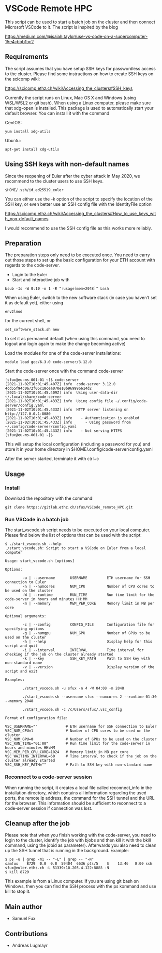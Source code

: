 # VSCode Remote HPC

This script can be used to start a batch job on the cluster and then connect Microsoft VSCode to it. The script is inspired by the blog 

https://medium.com/@isaiah.taylor/use-vs-code-on-a-supercomputer-15e4cbbb1bc2

## Requirements

The script assumes that you have setup SSH keys for passwordless access to the cluster. Please find some instructions on how to create SSH keys on the scicomp wiki:

https://scicomp.ethz.ch/wiki/Accessing_the_clusters#SSH_keys

Currently the script runs on Linux, Mac OS X and Windows (using WSL/WSL2 or git bash). When using a Linux computer, please make sure that xdg-open is installed. This package is used to automatically start your default browser. You can install it with the command

CentOS:

```
yum install xdg-utils
```

Ubuntu:

```
apt-get install xdg-utils
```

## Using SSH keys with non-default names
Since the reopening of Euler after the cyber attack in May 2020, we recommend to the cluster users to use SSH keys.
```
$HOME/.ssh/id_ed25519_euler
```

You can either use the -k option of the script to specify the location of the SSH key, or even better use an SSH config file with the IdentityFile option

https://scicomp.ethz.ch/wiki/Accessing_the_clusters#How_to_use_keys_with_non-default_names

I would recommend to use the SSH config file as this works more reliably.

## Preparation

The preparation steps only need to be executed once. You need to carry out those steps to set up the basic configuration for your ETH account with regards to the code-server.

* Login to the Euler
* Start and interactive job with

```
bsub -Is -W 0:10 -n 1 -R "rusage[mem=2048]" bash
```

When using Euler, switch to the new software stack (in case you haven't set it as default yet), either using

```
env2lmod
```

for the current shell, or

```
set_software_stack.sh new
```

to set it as permanent default (when using this command, you need to logout and login again to make the change becoming active)

Load the modules for one of the code-server installations:

```
module load gcc/6.3.0 code-server/3.12.0
```

Start the code-server once with the command code-server

```
[sfux@eu-ms-001-01 ~]$ code-server
[2021-11-02T10:01:45.407Z] info  code-server 3.12.0 4cd55f94c0a72f05c18cea070e10b969996614d2
[2021-11-02T10:01:45.409Z] info  Using user-data-dir ~/.local/share/code-server
[2021-11-02T10:01:45.433Z] info  Using config file ~/.config/code-server/config.yaml
[2021-11-02T10:01:45.433Z] info  HTTP server listening on http://127.0.0.1:8080
[2021-11-02T10:01:45.433Z] info    - Authentication is enabled
[2021-11-02T10:01:45.433Z] info      - Using password from ~/.config/code-server/config.yaml
[2021-11-02T10:01:45.433Z] info    - Not serving HTTPS
[sfux@eu-ms-001-01 ~]$ 
```

This will setup the local configuration (including a password for you) and store it in your home directory in $HOME/.config/code-server/config.yaml

After the server started, terminate it with ctrl+c

## Usage

### Install

Download the repository with the command

```
git clone https://gitlab.ethz.ch/sfux/VSCode_remote_HPC.git
```

### Run VSCode in a batch job

The start_vscode.sh script needs to be executed on your local computer. Please find below the list of options that can be used with the script:

```
$ ./start_vscode.sh --help
./start_vscode.sh: Script to start a VSCode on Euler from a local computer

Usage: start_vscode.sh [options]

Options:

        -u | --username       USERNAME         ETH username for SSH connection to Euler
        -n | --numcores       NUM_CPU          Number of CPU cores to be used on the cluster
        -W | --runtime        RUN_TIME         Run time limit for the code-server in hours and minutes HH:MM
        -m | --memory         MEM_PER_CORE     Memory limit in MB per core

Optional arguments:

        -c | --config         CONFIG_FILE      Configuration file for specifying options
        -g | --numgpu         NUM_GPU          Number of GPUs to be used on the cluster
        -h | --help                            Display help for this script and quit
        -i | --interval       INTERVAL         Time interval for checking if the job on the cluster already started
        -k | --key            SSH_KEY_PATH     Path to SSH key with non-standard name
        -v | --version                         Display version of the script and exit

Examples:

        ./start_vscode.sh -u sfux -n 4 -W 04:00 -m 2048

        ./start_vscode.sh --username sfux --numcores 2 --runtime 01:30 --memory 2048

        ./start_vscode.sh -c /c/Users/sfux/.vsc_config

Format of configuration file:

VSC_USERNAME=""             # ETH username for SSH connection to Euler
VSC_NUM_CPU=1               # Number of CPU cores to be used on the cluster
VSC_NUM_GPU=0               # Number of GPUs to be used on the cluster
VSC_RUN_TIME="01:00"        # Run time limit for the code-server in hours and minutes HH:MM
VSC_MEM_PER_CPU_CORE=1024   # Memory limit in MB per core
VSC_WAITING_INTERVAL=60     # Time interval to check if the job on the cluster already started
VSC_SSH_KEY_PATH=""         # Path to SSH key with non-standard name
```

### Reconnect to a code-server session
When running the script, it creates a local file called reconnect_info in the installation directory, which contains all information regarding the used ports, the remote ip address, the command for the SSH tunnel and the URL for the browser. This information should be sufficient to reconnect to a code-server session if connection was lost.

## Cleanup after the job
Please note that when you finish working with the code-server, you need to login to the cluster, identify the job with bjobs and then kill it with the bkill command, using the jobid as parameter). Afterwards you also need to clean up the SSH tunnel that is running in the background. Example:

```
$ ps -u | grep -m1 -- "-L" | grep -- "-N"
samfux    8729  0.0  0.0  59404  6636 pts/5    S    13:46   0:00 ssh sfux@euler.ethz.ch -L 51339:10.205.4.122:8888 -N
$ kill 8729
```

This example is from a Linux computer. If you are using git bash on Windows, then you can find the SSH process with the ps kommand and use kill to stop it.

## Main author
* Samuel Fux

## Contributions
* Andreas Lugmayr

